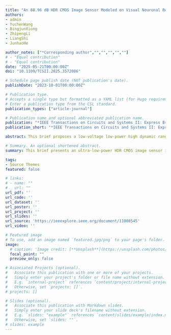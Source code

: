 ```yaml
---
title: "An 88.96 dB HDR CMOS Image Sensor Modeled on Visual Neuronal Response"
authors:
- admin
- YuchenWang
- BingjunXiong
- ZhipengLi
- LiangShi
- JunhaoHe

author_notes: ["*Corresponding author","","","","",""]
# - "Equal contribution"
# - "Equal contribution"
date: "2025-05-21T00:00:00Z"
doi: "10.1109/TCSII.2025.3572086"

# Schedule page publish date (NOT publication's date).
publishDate: "2023-10-01T00:00:00Z"

# Publication type.
# Accepts a single type but formatted as a YAML list (for Hugo requirements).
# Enter a publication type from the CSL standard.
publication_types: ["article-journal"]

# Publication name and optional abbreviated publication name.
publication: "*IEEE Transactions on Circuits and Systems II: Express Briefs ( Volume: 72, Issue: 7, July 2025)*."
publication_short: "*IEEE Transactions on Circuits and Systems II: Express Briefs ( Volume: 72, Issue: 7, July 2025)*."

abstract: This brief proposes a low-voltage low-power high dynamic range (HDR) CMOS image sensor (CIS) with visual neuronal responses (VNR) tailored for IoT applications, especially biomedical scenarios, which demand low power consumption and limited transmission bandwidth. The proposed CIS modeled on the nonlinear compression characteristics of illumination in the visual nervous system to enhance the dynamic range (DR). By employing a dynamic readout of pixel signals and comparing with a reference ramp voltage, the output of the proposed CIS conforms to the Naka-Rushton function, which describes the response features of visual neurons. The proposed CIS adopts a column-parallel architecture to enable simultaneous exposure, readout, and quantization of pixels in each row, combined with several low-power reset circuits to reduce image lag and inter-row crosstalk. A 126×64 HDR CIS with a 6.6 μ m pixel pitch was fabricated using a 180 nm CMOS technology. Measurement results show a DR exceeding 88.96 dB, with a total power consumption of 18.62 μ W at 60 fps and 0.8 V supply.

# Summary. An optional shortened abstract.
summary: This brief presents an ultra-low-power HDR CMOS image sensor inspired by visual neuronal responses, achieving 88.96 dB dynamic range at 0.8 V with just 18.62 μW power consumption for IoT biomedical applications.

tags:
- Source Themes
featured: false

# links:
# - name: ""
#   url: ""
url_pdf: ''
url_code: ''
url_dataset: ''
url_poster: ''
url_project: ''
url_slides: ''
url_source: 'https://ieeexplore.ieee.org/document/11008545'
url_video: ''

# Featured image
# To use, add an image named `featured.jpg/png` to your page's folder. 
image:
  # caption: 'Image credit: [**Unsplash**](https://unsplash.com/photos/jdD8gXaTZsc)'
  focal_point: ""
  preview_only: false

# Associated Projects (optional).
#   Associate this publication with one or more of your projects.
#   Simply enter your project's folder or file name without extension.
#   E.g. `internal-project` references `content/project/internal-project/index.md`.
#   Otherwise, set `projects: []`.
# projects: []

# Slides (optional).
#   Associate this publication with Markdown slides.
#   Simply enter your slide deck's filename without extension.
#   E.g. `slides: "example"` references `content/slides/example/index.md`.
#   Otherwise, set `slides: ""`.
# slides: example
---
```


<!-- {{% callout note %}}
Click the *Cite* button above to demo the feature to enable visitors to import publication metadata into their reference management software.
{{% /callout %}}

{{% callout note %}}
Create your slides in Markdown - click the *Slides* button to check out the example.
{{% /callout %}}

Add the publication's **full text** or **supplementary notes** here. You can use rich formatting such as including [code, math, and images](https://docs.hugoblox.com/content/writing-markdown-latex/). -->
